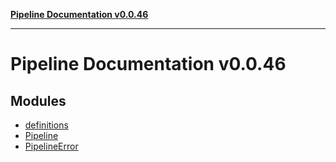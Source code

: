 [**Pipeline Documentation v0.0.46**](README.md)

***

# Pipeline Documentation v0.0.46

## Modules

- [definitions](definitions/README.md)
- [Pipeline](Pipeline/README.md)
- [PipelineError](PipelineError/README.md)
